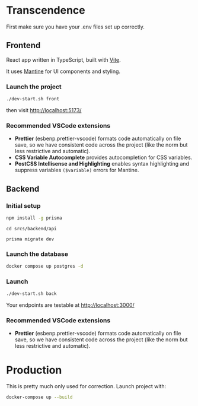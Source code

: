 # Transcendence

First make sure you have your .env files set up correctly.

## Frontend

React app written in TypeScript, built with [Vite](https://vitejs.dev/guide/features.html).

It uses [Mantine](https://mantine.dev/overview/) for UI components and styling.

### Launch the project

```bash
./dev-start.sh front
```

then visit [http://localhost:5173/](http://localhost:5173/)

### Recommended VSCode extensions

-   **Prettier** (esbenp.prettier-vscode) formats code automatically on file save, so we have consistent code across the project (like the norm but less restrictive and automatic).
-   **CSS Variable Autocomplete** provides autocompletion for CSS variables.
-   **PostCSS Intellisense and Highlighting** enables syntax highlighting and suppress variables `($variable)` errors for Mantine.

## Backend

### Initial setup

```bash
npm install -g prisma
```

```
cd srcs/backend/api
```

```
prisma migrate dev
```

### Launch the database

```bash
docker compose up postgres -d
```

### Launch

```bash
./dev-start.sh back
```

Your endpoints are testable at [http://localhost:3000/](http://localhost:3000/)

### Recommended VSCode extensions

-   **Prettier** (esbenp.prettier-vscode) formats code automatically on file save, so we have consistent code across the project (like the norm but less restrictive and automatic).

# Production

This is pretty much only used for correction. Launch project with:

```bash
docker-compose up --build
```
